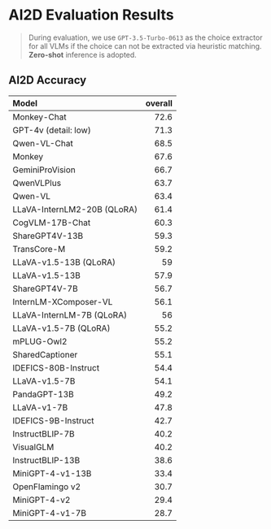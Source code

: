 # AI2D Evaluation Results

> During evaluation, we use `GPT-3.5-Turbo-0613` as the choice extractor for all VLMs if the choice can not be extracted via heuristic matching. **Zero-shot** inference is adopted. 

## AI2D Accuracy

| Model                       |   overall |
|:----------------------------|----------:|
| Monkey-Chat                 |      72.6 |
| GPT-4v (detail: low)        |      71.3 |
| Qwen-VL-Chat                |      68.5 |
| Monkey                      |      67.6 |
| GeminiProVision             |      66.7 |
| QwenVLPlus                  |      63.7 |
| Qwen-VL                     |      63.4 |
| LLaVA-InternLM2-20B (QLoRA) |      61.4 |
| CogVLM-17B-Chat             |      60.3 |
| ShareGPT4V-13B              |      59.3 |
| TransCore-M                 |      59.2 |
| LLaVA-v1.5-13B (QLoRA)      |      59   |
| LLaVA-v1.5-13B              |      57.9 |
| ShareGPT4V-7B               |      56.7 |
| InternLM-XComposer-VL       |      56.1 |
| LLaVA-InternLM-7B (QLoRA)   |      56   |
| LLaVA-v1.5-7B (QLoRA)       |      55.2 |
| mPLUG-Owl2                  |      55.2 |
| SharedCaptioner             |      55.1 |
| IDEFICS-80B-Instruct        |      54.4 |
| LLaVA-v1.5-7B               |      54.1 |
| PandaGPT-13B                |      49.2 |
| LLaVA-v1-7B                 |      47.8 |
| IDEFICS-9B-Instruct         |      42.7 |
| InstructBLIP-7B             |      40.2 |
| VisualGLM                   |      40.2 |
| InstructBLIP-13B            |      38.6 |
| MiniGPT-4-v1-13B            |      33.4 |
| OpenFlamingo v2             |      30.7 |
| MiniGPT-4-v2                |      29.4 |
| MiniGPT-4-v1-7B             |      28.7 |